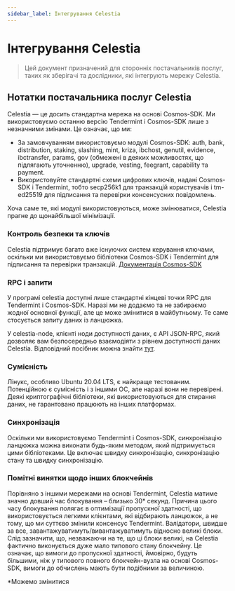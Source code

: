 ```yaml
---
sidebar_label: Інтегрування Celestia
---
```


# Інтегрування Celestia

> Цей документ призначений для сторонніх постачальників послуг, таких як зберігачі та дослідники, які інтегрують мережу Celestia.

## Нотатки постачальника послуг Celestia

Celestia — це досить стандартна мережа на основі Cosmos-SDK. Ми використовуємо останню версію Tendermint і Cosmos-SDK лише з незначними змінами. Це означає, що ми:

- За замовчуванням використовуємо модулі Cosmos-SDK: auth, bank, distribution, staking, slashing, mint, kriza, ibchost, genutil, evidence, ibctransfer, params, gov (обмежені в деяких можливостях, що підлягають уточненню), upgrade, vesting, feegrant, capability та payment.
- Використовуйте стандартні схеми цифрових ключів, надані Cosmos-SDK і Tendermint, тобто secp256k1 для транзакцій користувачів і tm-ed25519 для підписання та перевірки консенсусних повідомлень.

Хоча саме те, які модулі використовуються, може змінюватися, Celestia прагне до щонайбільшої мінімізації.

### Контроль безпеки та ключів

Celestia підтримує багато вже існуючих систем керування ключами, оскільки ми використовуємо бібліотеки Cosmos-SDK і Tendermint для підписання та перевірки транзакцій. [Документація Cosmos-SDK](https://docs.cosmos.network/master/basics/accounts.html#keys-accounts-addresses-and-signatures)

### RPC і запити

У програмі celestia доступні лише стандартні кінцеві точки RPC для Tendermint і Cosmos-SDK. Наразі ми не додаємо та не забираємо жодної основної функції, але це може змінитися в майбутньому. Те саме стосується запиту даних із ланцюжка.

У celestia-node, клієнті ноди доступності даних, є API JSON-RPC, який дозволяє вам безпосередньо взаємодіяти з рівнем доступності даних Celestia. Відповідний посібник можна знайти [тут](https://docs.celestia.org/developers/node-tutorial).

### Сумісність

Лінукс, особливо Ubuntu 20.04 LTS, є найкраще тестованим. Потенційною є сумісність і з іншими ОС, але наразі вони не перевірені. Деякі криптографічні бібліотеки, які використовуються для стирання даних, не гарантовано працюють на інших платформах.

### Синхронізація

Оскільки ми використовуємо Tendermint і Cosmos-SDK, синхронізацію ланцюжка можна виконати будь-яким методом, який підтримується цими бібліотеками. Це включає швидку синхронізацію, синхронізацію стану та швидку синхронізацію.

### Помітні винятки щодо інших блокчейнів

Порівняно з іншими мережами на основі Tendermint, Celestia матиме значно довший час блокування – близько 30* секунд. Причина цього часу блокування полягає в оптимізації пропускної здатності, що використовується легкими клієнтами, які відбирають ланцюжок, а не тому, що ми суттєво змінили консенсус Tendermint. Валідатори, швидше за все, завантажуватимуть/вивантажуватимуть відносно великі блоки. Слід зазначити, що, незважаючи на те, що ці блоки великі, на Celestia фактично виконується дуже мало типового стану блокчейну. Це означає, що вимоги до пропускної здатності, ймовірно, будуть більшими, ніж у типового повного блокчейн-вузла на основі Cosmos-SDK, вимоги до обчислень мають бути подібними за величиною.

*Можемо змінитися
